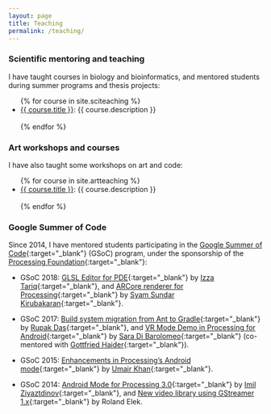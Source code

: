 ```yaml
---
layout: page
title: Teaching
permalink: /teaching/
---
```


### Scientific mentoring and teaching

I have taught courses in biology and bioinformatics, and mentored students during summer programs and thesis projects:

<ul>
{% for course in site.sciteaching %}
  <li><a href="{{ course.url | prepend: site.baseurl }}">{{ course.title }}</a>:
  {{ course.description }}</li><br>
{% endfor %}    
</ul>

### Art workshops and courses

I have also taught some workshops on art and code:

<ul>
{% for course in site.artteaching %}
  <li><a href="{{ course.url | prepend: site.baseurl }}">{{ course.title }}</a>:
  {{ course.description }}</li><br>
{% endfor %}    
</ul>

### Google Summer of Code

Since 2014, I have mentored students participating in the [Google Summer of Code](https://summerofcode.withgoogle.com/){:target="_blank"} (GSoC) program, under the sponsorship of the [Processing Foundation](https://processingfoundation.org/){:target="_blank"}:

* GSoC 2018: [GLSL Editor for PDE](https://summerofcode.withgoogle.com/dashboard/project/5269541785960448/details/){:target="_blank"} by [Izza Tariq](https://www.izzatariq.com/){:target="_blank"}, and [ARCore renderer for Processing](https://summerofcode.withgoogle.com/dashboard/project/5548842435477504/details/){:target="_blank"} by [Syam Sundar Kirubakaran](https://syamsundarkirubakaran.github.io/){:target="_blank"}. 

* GSoC 2017: [Build system migration from Ant to Gradle](https://procandsoc17.wordpress.com/){:target="_blank"} by [Rupak Das](https://github.com/rupak0577){:target="_blank"}, and [VR Mode Demo in Processing for Android](https://picorana.github.io/blog){:target="_blank"} by [Sara Di Barolomeo](https://picorana.github.io/){:target="_blank"} (co-mentored with [Gottfried Haider](http://ghai.xyz/){:target="_blank"}).

* GSoC 2015: [Enhancements in Processing’s Android mode](http://omerjerk.in/index.php/2015/08/15/gsoc-2015-the-processing-foundation/){:target="_blank"} by [Umair Khan](https://github.com/omerjerk){:target="_blank"}.

* GSoC 2014: [Android Mode for Processing 3.0](https://www.google-melange.com/archive/gsoc/2014/orgs/processing/projects/imilka.html){:target="_blank"} by [Imil Ziyaztdinov](https://github.com/imilka){:target="_blank"}, and [New video library using GStreamer 1.x](https://github.com/gstreamer-java/gir2java/wiki/GSOC-2014-report){:target="_blank"} by Roland Elek.

